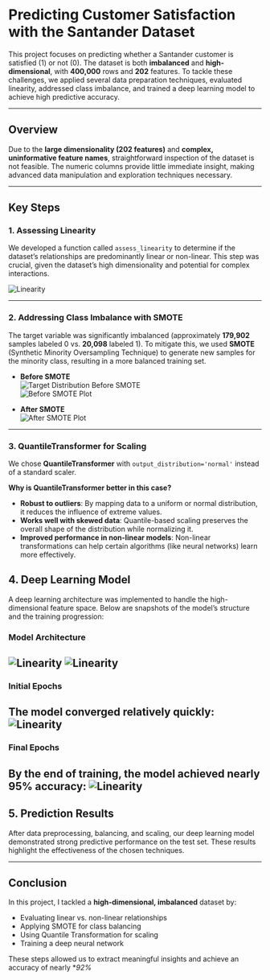 
# Predicting Customer Satisfaction with the Santander Dataset

This project focuses on predicting whether a Santander customer is satisfied (1) or not (0). The dataset is both **imbalanced** and **high-dimensional**, with **400,000** rows and **202** features. To tackle these challenges, we applied several data preparation techniques, evaluated linearity, addressed class imbalance, and trained a deep learning model to achieve high predictive accuracy.

---

## Overview

Due to the **large dimensionality (202 features)** and **complex, uninformative feature names**, straightforward inspection of the dataset is not feasible. The numeric columns provide little immediate insight, making advanced data manipulation and exploration techniques necessary.

---

## Key Steps

### 1. Assessing Linearity
We developed a function called `assess_linearity` to determine if the dataset’s relationships are predominantly linear or non-linear. This step was crucial, given the dataset’s high dimensionality and potential for complex interactions.

![Linearity](screenshots/assess_linearity.png)

---

### 2. Addressing Class Imbalance with SMOTE
The target variable was significantly imbalanced (approximately **179,902** samples labeled 0 vs. **20,098** labeled 1). To mitigate this, we used **SMOTE** (Synthetic Minority Oversampling Technique) to generate new samples for the minority class, resulting in a more balanced training set.

- **Before SMOTE**  
  ![Target Distribution Before SMOTE](screenshots/target_distribution_before_smote.png)  
  ![Before SMOTE Plot](screenshots/before_smote.png)

- **After SMOTE**  
  ![After SMOTE Plot](screenshots/after_smote.png)

---

### 3. QuantileTransformer for Scaling
We chose **QuantileTransformer** with `output_distribution='normal'` instead of a standard scaler. 

**Why is QuantileTransformer better in this case?**  
- **Robust to outliers**: By mapping data to a uniform or normal distribution, it reduces the influence of extreme values.  
- **Works well with skewed data**: Quantile-based scaling preserves the overall shape of the distribution while normalizing it.  
- **Improved performance in non-linear models**: Non-linear transformations can help certain algorithms (like neural networks) learn more effectively.


## 4. Deep Learning Model
A deep learning architecture was implemented to handle the high-dimensional feature space. Below are snapshots of the model’s structure and the training progression:

### Model Architecture
![Linearity](screenshots/1_model.png)
![Linearity](screenshots/2_model.png)
---

### Initial Epochs
The model converged relatively quickly:
![Linearity](screenshots/initial_epochs.png)
---

### Final Epochs
By the end of training, the model achieved nearly **95% accuracy**:
![Linearity](screenshots/final_epochs.png)
---

## 5. Prediction Results
After data preprocessing, balancing, and scaling, our deep learning model demonstrated strong predictive performance on the test set. These results highlight the effectiveness of the chosen techniques.

---

## Conclusion
In this project, I tackled a **high-dimensional, imbalanced** dataset by:

- Evaluating linear vs. non-linear relationships  
- Applying SMOTE for class balancing  
- Using Quantile Transformation for scaling  
- Training a deep neural network  

These steps allowed us to extract meaningful insights and achieve an accuracy of nearly **92%*
